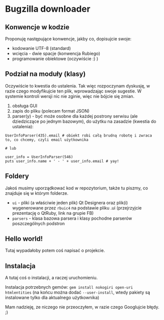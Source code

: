 Bugzilla downloader
=========

Konwencje w kodzie
---
Proponuję następujące konwencje, jakby co, dopisujcie swoje:

* kodowanie UTF-8 (standard)
* wcięcia - dwie spacje (konwencja Rubiego)
* programowanie obiektowe (oczywiście :) )

Podział na moduły (klasy)
---
Oczywiście to kwestia do ustalenia. Tak więc rozpoczynam dyskusję, w razie czego modyfikujcie ten plik, wprowadzając swoje sugestie. W systemie kontroli wersji nic nie zginie, więc nie bójcie się zmian.

1. obsługa GUI
2. zapis do pliku (polecam format JSON)
3. parser(y) - być może osobne dla każdej postrony serwisu (ale dziedziczące po jednym bazowym), do użytku na zasadzie (kwestia do ustalenia):
```
UserInfoParser(435).email # obiekt robi całą brudną robotę i zwraca to, co chcemy, czyli email użytkownika

# lub

user_info = UserInfoParser(546)
puts user_info.name + ' - ' + user_info.email # yay!
```

Foldery
---
Jakoś musimy uporządkować kod w repozytorium, także tu piszmy, co znajduje się w którym folderze.

* `ui` - pliki (a właściwie jeden plik) Qt Designera oraz plik(i) wygenerowane przez `rbuic4` na podstawie pliku .ui (przejrzyjcie prezentację o QtRuby, link na grupie FB)
* `parsers` - klasa bazowa parsera i klasy pochodne parserów poszczególnych podstron

Hello world!
---
Tutaj wypadałoby potem coś napisać o projekcie.

Instalacja
---
A tutaj coś o instalacji, a raczej uruchomieniu.

Instalacja potrzebnych gemów: `gem install nokogiri open-uri htmlentities`
(na końcu można dodać `--user-install`, wtedy pakiety są instalowane tylko dla aktualnego użytkownika)

Mam nadzieję, ze niczego nie przeoczyłem, w razie czego Googlujcie błędy. ;)